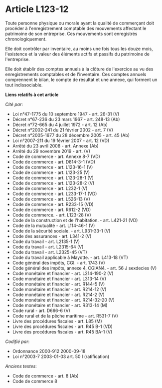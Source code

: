 # Article L123-12

Toute personne physique ou morale ayant la qualité de commerçant doit procéder à l'enregistrement comptable des mouvements
affectant le patrimoine de son entreprise. Ces mouvements sont enregistrés chronologiquement.

Elle doit contrôler par inventaire, au moins une fois tous les douze mois, l'existence et la valeur des éléments actifs et
passifs du patrimoine de l'entreprise.

Elle doit établir des comptes annuels à la clôture de l'exercice au vu des enregistrements comptables et de l'inventaire. Ces
comptes annuels comprennent le bilan, le compte de résultat et une annexe, qui forment un tout indissociable.

**Liens relatifs à cet article**

_Cité par_:

  - Loi n°47-1775 du 10 septembre 1947 - art. 26-31 (V)
  - Décret n°67-236 du 23 mars 1967 - art. 248-13 (Ab)
  - Décret n°72-665 du 4 juillet 1972 - art. 12 (Ab)
  - Décret n°2002-241 du 21 février 2002 - art. 7 (V)
  - Décret n°2005-1677 du 28 décembre 2005 - art. 45 (Ab)
  - Loi n°2007-211 du 19 février 2007 - art. 12 (VD)
  - Arrêté du 23 avril 2008 - art. Annexe (Ab)
  - Arrêté du 29 novembre 2019 - art. (V)
  - Code de commerce - art. Annexe 8-7 (VD)
  - Code de commerce - art. D814-3-1 (VD)
  - Code de commerce - art. L123-16-1 (V)
  - Code de commerce - art. L123-25 (V)
  - Code de commerce - art. L123-28-1 (V)
  - Code de commerce - art. L123-28-2 (V)
  - Code de commerce - art. L232-1 (V)
  - Code de commerce - art. L233-17-1 (VD)
  - Code de commerce - art. L526-13 (V)
  - Code de commerce - art. R233-15 (VD)
  - Code de commerce - art. R612-2 (VD)
  - Code de commerce. - art. L123-28 (V)
  - Code de la construction et de l'habitation. - art. L421-21 (VD)
  - Code de la mutualité - art. L114-46-1 (V)
  - Code de la sécurité sociale. - art. L931-33-1 (V)
  - Code des assurances - art. L341-2 (V)
  - Code du travail - art. L2135-1 (V)
  - Code du travail - art. L2315-64 (V)
  - Code du travail - art. L2325-45 (VT)
  - Code du travail applicable à Mayotte. - art. L413-18 (VT)
  - Code général des impôts, CGI. - art. 1743 (V)
  - Code général des impôts, annexe 4, CGIAN4. - art. 56 J sexdecies (V)
  - Code monétaire et financier - art. L214-190-2 (V)
  - Code monétaire et financier - art. L313-14 (V)
  - Code monétaire et financier - art. R144-5 (V)
  - Code monétaire et financier - art. R214-12 (V)
  - Code monétaire et financier - art. R214-2 (V)
  - Code monétaire et financier - art. R214-32-20 (V)
  - Code monétaire et financier - art. R313-14 (M)
  - Code rural - art. D666-6 (V)
  - Code rural et de la pêche maritime - art. R531-7 (V)
  - Livre des procédures fiscales - art. L85 (M)
  - Livre des procédures fiscales - art. R45 B-1 (VD)
  - Livre des procédures fiscales - art. R45 BA-1 (V)

_Codifié par_:

  - Ordonnance 2000-912 2000-09-18
  - Loi n°2003-7 2003-01-03 art. 50 I (ratification)

_Anciens textes_:

  - Code de commerce - art. 8 (Ab)
  - Code de commerce 8
